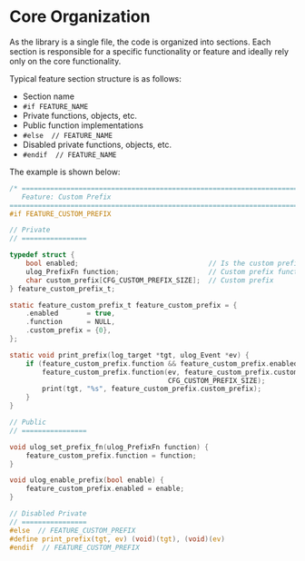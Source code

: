 # Core Organization

As the library is a single file, the code is organized into sections. Each section is responsible for a specific functionality or feature and ideally rely only on the core functionality.

Typical feature section structure is as follows:

- Section name
- `#if FEATURE_NAME`
- Private functions, objects, etc.
- Public function implementations
- `#else  // FEATURE_NAME`
- Disabled private functions, objects, etc.
- `#endif  // FEATURE_NAME`

The example is shown below:

```c
/* ============================================================================
   Feature: Custom Prefix
============================================================================ */
#if FEATURE_CUSTOM_PREFIX

// Private
// ================

typedef struct {
    bool enabled;                                // Is the custom prefix enabled
    ulog_PrefixFn function;                      // Custom prefix function
    char custom_prefix[CFG_CUSTOM_PREFIX_SIZE];  // Custom prefix
} feature_custom_prefix_t;

static feature_custom_prefix_t feature_custom_prefix = {
    .enabled       = true,
    .function      = NULL,
    .custom_prefix = {0},
};

static void print_prefix(log_target *tgt, ulog_Event *ev) {
    if (feature_custom_prefix.function && feature_custom_prefix.enabled) {
        feature_custom_prefix.function(ev, feature_custom_prefix.custom_prefix,
                                       CFG_CUSTOM_PREFIX_SIZE);
        print(tgt, "%s", feature_custom_prefix.custom_prefix);
    }
}

// Public
// ================

void ulog_set_prefix_fn(ulog_PrefixFn function) {
    feature_custom_prefix.function = function;
}

void ulog_enable_prefix(bool enable) {
    feature_custom_prefix.enabled = enable;
}

// Disabled Private
// ================
#else  // FEATURE_CUSTOM_PREFIX
#define print_prefix(tgt, ev) (void)(tgt), (void)(ev)
#endif  // FEATURE_CUSTOM_PREFIX

```
